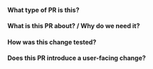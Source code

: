 #### What type of PR is this?

<!--
Add one of the following kinds:
/kind bug
/kind cleanup
/kind documentation
/kind feature
-->

#### What is this PR about? / Why do we need it?

#### How was this change tested?

#### Does this PR introduce a user-facing change?
<!--
If no, just write "NONE" in the release-note block below.
If yes, enter your extended release note in the block below.
-->
```release-note

```
